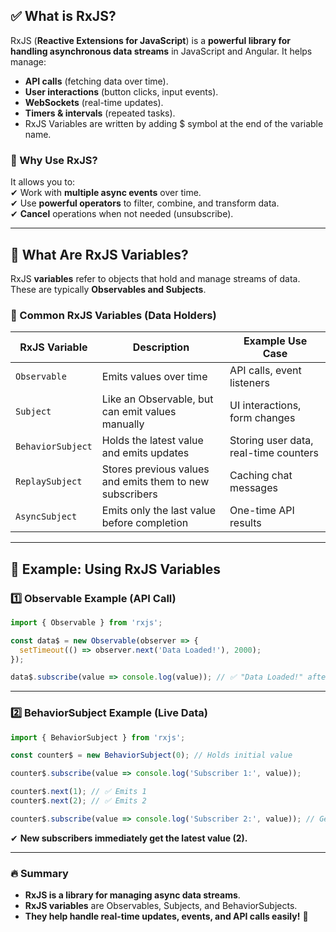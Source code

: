 ## **✅ What is RxJS?**  
RxJS (**Reactive Extensions for JavaScript**) is a **powerful library for handling asynchronous data streams** in JavaScript and Angular. It helps manage:  
- **API calls** (fetching data over time).  
- **User interactions** (button clicks, input events).  
- **WebSockets** (real-time updates).  
- **Timers & intervals** (repeated tasks).  
- RxJS Variables are written by adding $ symbol at the end of the variable name.
### **🔹 Why Use RxJS?**  
It allows you to:  
✔ Work with **multiple async events** over time.  
✔ Use **powerful operators** to filter, combine, and transform data.  
✔ **Cancel** operations when not needed (unsubscribe).  

---

## **📌 What Are RxJS Variables?**  
RxJS **variables** refer to objects that hold and manage streams of data. These are typically **Observables and Subjects**.  

### **🔹 Common RxJS Variables (Data Holders)**
| **RxJS Variable**  | **Description** | **Example Use Case** |
|-------------------|----------------|------------------|
| `Observable`      | Emits values over time | API calls, event listeners |
| `Subject`        | Like an Observable, but can emit values manually | UI interactions, form changes |
| `BehaviorSubject` | Holds the latest value and emits updates | Storing user data, real-time counters |
| `ReplaySubject`   | Stores previous values and emits them to new subscribers | Caching chat messages |
| `AsyncSubject`    | Emits only the last value before completion | One-time API results |

---

## **🚀 Example: Using RxJS Variables**
### **1️⃣ Observable Example (API Call)**
```typescript
import { Observable } from 'rxjs';

const data$ = new Observable(observer => {
  setTimeout(() => observer.next('Data Loaded!'), 2000);
});

data$.subscribe(value => console.log(value)); // ✅ "Data Loaded!" after 2s
```

---

### **2️⃣ BehaviorSubject Example (Live Data)**
```typescript
import { BehaviorSubject } from 'rxjs';

const counter$ = new BehaviorSubject(0); // Holds initial value

counter$.subscribe(value => console.log('Subscriber 1:', value));

counter$.next(1); // ✅ Emits 1
counter$.next(2); // ✅ Emits 2

counter$.subscribe(value => console.log('Subscriber 2:', value)); // Gets latest value: 2
```
✔ **New subscribers immediately get the latest value (2).**  

---

### **🔥 Summary**
- **RxJS is a library for managing async data streams**.  
- **RxJS variables** are Observables, Subjects, and BehaviorSubjects.  
- **They help handle real-time updates, events, and API calls easily!** 🚀